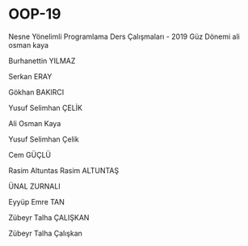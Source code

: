 ﻿# OOP-19
Nesne Yönelimli Programlama Ders Çalışmaları - 2019 Güz Dönemi
ali osman kaya

Burhanettin YILMAZ

Serkan ERAY

Gökhan BAKIRCI

Yusuf Selimhan ÇELİK 

Ali Osman Kaya

Yusuf Selimhan Çelik 

Cem GÜÇLÜ

Rasim Altuntas
Rasim ALTUNTAŞ

ÜNAL  ZURNALI

Eyyüp Emre TAN

Zübeyr Talha ÇALIŞKAN

Zübeyr Talha Çalışkan
